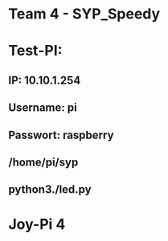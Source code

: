 # Team 4 - SYP_Speedy

# Test-PI:
  ## IP: 10.10.1.254
  ## Username: pi
  ## Passwort: raspberry
  ## /home/pi/syp
  ## python3./led.py
  
# Joy-Pi 4
